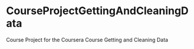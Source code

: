 # CourseProjectGettingAndCleaningData
Course Project for the Coursera Course Getting and Cleaning Data
